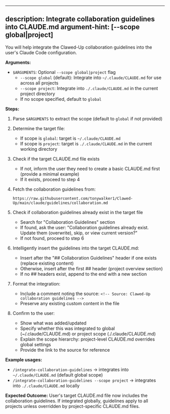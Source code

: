 <!--
Source: Clawed-Up (https://github.com/tonywalker1/Clawed-Up)
License: MIT - See LICENSE file or https://opensource.org/licenses/MIT
Copyright (c) 2025 Tony Walker
Contributions welcome: https://github.com/tonywalker1/Clawed-Up/blob/main/CONTRIBUTING.md
-->

---
description: Integrate collaboration guidelines into CLAUDE.md
argument-hint: [--scope global|project]
---

You will help integrate the Clawed-Up collaboration guidelines into the user's Claude Code configuration.

**Arguments:**
- `$ARGUMENTS`: Optional `--scope global|project` flag
  - `--scope global` (default): Integrate into `~/.claude/CLAUDE.md` for use across all projects
  - `--scope project`: Integrate into `./.claude/CLAUDE.md` in the current project directory
  - If no scope specified, default to `global`

**Steps:**

1. Parse `$ARGUMENTS` to extract the scope (default to `global` if not provided)

2. Determine the target file:
   - If scope is `global`: target is `~/.claude/CLAUDE.md`
   - If scope is `project`: target is `./.claude/CLAUDE.md` in the current working directory

3. Check if the target CLAUDE.md file exists
   - If not, inform the user they need to create a basic CLAUDE.md first (provide a minimal example)
   - If it exists, proceed to step 4

4. Fetch the collaboration guidelines from:
   ```
   https://raw.githubusercontent.com/tonywalker1/Clawed-Up/main/claude/guidelines/collaboration.md
   ```

5. Check if collaboration guidelines already exist in the target file
    - Search for "Collaboration Guidelines" section
    - If found, ask the user: "Collaboration guidelines already exist. Update them (overwrite), skip, or view current
      version?"
    - If not found, proceed to step 6

6. Intelligently insert the guidelines into the target CLAUDE.md:
    - Insert after the "## Collaboration Guidelines" header if one exists (replace existing content)
    - Otherwise, insert after the first ## header (project overview section)
    - If no ## headers exist, append to the end with a new section

7. Format the integration:
    - Include a comment noting the source: `<!-- Source: Clawed-Up collaboration guidelines -->`
    - Preserve any existing custom content in the file

8. Confirm to the user:
    - Show what was added/updated
    - Specify whether this was integrated to global (~/.claude/CLAUDE.md) or project scope (./.claude/CLAUDE.md)
    - Explain the scope hierarchy: project-level CLAUDE.md overrides global settings
    - Provide the link to the source for reference

**Example usages:**
- `/integrate-collaboration-guidelines` → integrates into `~/.claude/CLAUDE.md` (default global scope)
- `/integrate-collaboration-guidelines --scope project` → integrates into `./.claude/CLAUDE.md` locally

**Expected Outcome:**
User's target CLAUDE.md file now includes the collaboration guidelines. If integrated globally, guidelines apply
to all projects unless overridden by project-specific CLAUDE.md files.
